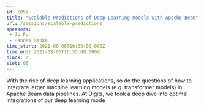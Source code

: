 ```yaml
---
id: c05s
title: "Scalable Predictions of Deep Learning models with Apache Beam"
url: /sessions/scalable-predictions
speakers:
 - Jo Pu
 - Hannes Hapke
time_start: 2021-08-06T16:30:00.000Z
time_end: 2021-08-06T16:55:00.000Z
block: c
slot: 05
---
```


With the rise of deep learning applications, so do the questions of how to integrate larger machine learning models (e.g. transformer models) in Apache Beam data pipelines. At Digits, we took a deep dive into optimal integrations of our deep learning mode